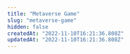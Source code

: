 ```yaml
---
title: "Metaverse Game"
slug: "metaverse-game"
hidden: false
createdAt: "2022-11-10T16:21:36.808Z"
updatedAt: "2022-11-10T16:21:36.808Z"
---
```

